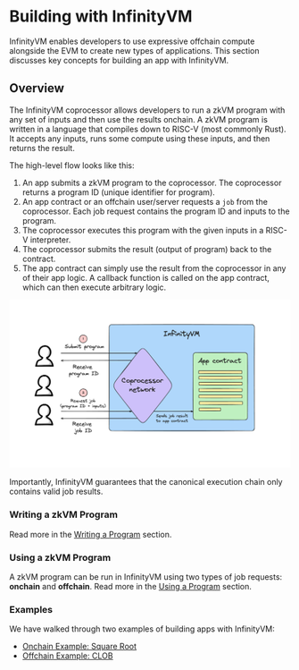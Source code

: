 # Building with InfinityVM

 InfinityVM enables developers to use expressive offchain compute alongside the EVM to create new types of applications. This section discusses key concepts for building an app with InfinityVM.

## Overview

The InfinityVM coprocessor allows developers to run a zkVM program with any set of inputs and then use the results onchain. A zkVM program is written in a language that compiles down to RISC-V (most commonly Rust). It accepts any inputs, runs some compute using these inputs, and then returns the result.

The high-level flow looks like this:

1. An app submits a zkVM program to the coprocessor. The coprocessor returns a program ID (unique identifier for program).
2. An app contract or an offchain user/server requests a `job` from the coprocessor. Each job request contains the program ID and inputs to the program.
3. The coprocessor executes this program with the given inputs in a RISC-V interpreter.
4. The coprocessor submits the result (output of program) back to the contract.
5. The app contract can simply use the result from the coprocessor in any of their app logic. A callback function is called on the app contract, which can then execute arbitrary logic.

![coprocessor flow](../assets/coprocessor-overview.png)

Importantly, InfinityVM guarantees that the canonical execution chain only contains valid job results.

### Writing a zkVM Program

Read more in the [Writing a Program](./writing-program.md) section.

### Using a zkVM Program

A zkVM program can be run in InfinityVM using two types of job requests: **onchain** and **offchain**. Read more in the [Using a Program](./using-program.md) section.

### Examples

We have walked through two examples of building apps with InfinityVM:
- [<u>Onchain Example: Square Root</u>](./square-root.md)
- [<u>Offchain Example: CLOB</u>](./clob.md)
